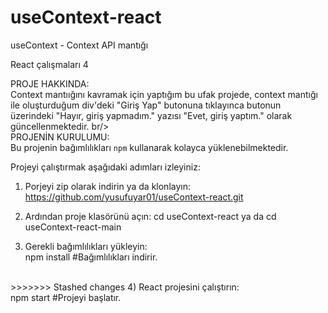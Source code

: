 # useContext-react
 useContext - Context API mantığı 

  React çalışmaları 4

PROJE HAKKINDA:  
 Context mantıığını kavramak için yaptığım bu ufak projede, context mantığı ile oluşturduğum div'deki "Giriş Yap" butonuna tıklayınca butonun üzerindeki "Hayır, giriş yapmadım." yazısı "Evet, giriş yaptım." olarak güncellenmektedir.
 br/>
<br/>
PROJENİN KURULUMU:  <br/>
Bu projenin bağımlılıkları `npm` kullanarak kolayca yüklenebilmektedir.

 Projeyi çalıştırmak aşağıdaki adımları izleyiniz:
 1) Porjeyi zip olarak indirin ya da klonlayın:
 https://github.com/yusufuyar01/useContext-react.git
 
2) Ardından proje klasörünü açın:
   cd useContext-react ya da  cd useContext-react-main
3) Gerekli bağımlılıkları yükleyin:<br/>
 npm install  #Bağımlılıkları indirir. <br/> 
 <br/>
>>>>>>> Stashed changes
4)  React projesini çalıştırın:<br/>
 npm start  #Projeyi başlatır.<br/>
 
 
<br/>

